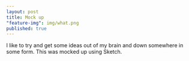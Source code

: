 ```yaml
---
layout: post
title: Mock up
"feature-img": img/what.png
published: true
---
```



I like to try and get some ideas out of my brain and down somewhere in some form. This was mocked up using Sketch.
